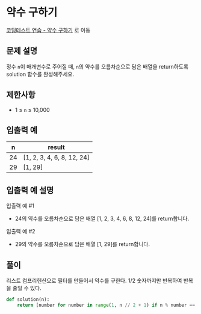 # 약수 구하기

[코딩테스트 연습 - 약수 구하기][1] 로 이동

## 문제 설명

정수 `n`이 매개변수로 주어질 때, `n`의 약수를 오름차순으로 담은 배열을 return하도록 solution 함수를 완성해주세요.

## 제한사항

- 1 ≤ `n` ≤ 10,000

## 입출력 예

| n   | result                     |
| --- | -------------------------- |
| 24  | [1, 2, 3, 4, 6, 8, 12, 24] |
| 29  | [1, 29]                    |

## 입출력 예 설명

입출력 예 #1

- 24의 약수를 오름차순으로 담은 배열 [1, 2, 3, 4, 6, 8, 12, 24]를 return합니다.

입출력 예 #2

- 29의 약수를 오름차순으로 담은 배열 [1, 29]를 return합니다.

## 풀이

리스트 컴프리헨션으로 필터를 만들어서 약수를 구한다.
1/2 숫자까지만 반복하여 반복을 줄일 수 있다.

```python
def solution(n):
    return [number for number in range(1, n // 2 + 1) if n % number == 0] + [n]
```

[1]: https://school.programmers.co.kr/learn/courses/30/lessons/120897
